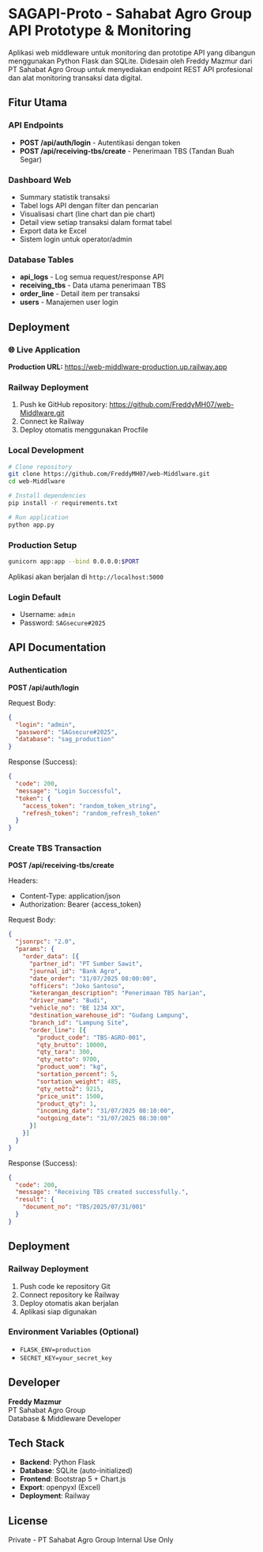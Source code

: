 # SAGAPI-Proto - Sahabat Agro Group API Prototype & Monitoring

Aplikasi web middleware untuk monitoring dan prototipe API yang dibangun menggunakan Python Flask dan SQLite. Didesain oleh Freddy Mazmur dari PT Sahabat Agro Group untuk menyediakan endpoint REST API profesional dan alat monitoring transaksi data digital.

## Fitur Utama

### API Endpoints
- **POST /api/auth/login** - Autentikasi dengan token
- **POST /api/receiving-tbs/create** - Penerimaan TBS (Tandan Buah Segar)

### Dashboard Web
- Summary statistik transaksi
- Tabel logs API dengan filter dan pencarian
- Visualisasi chart (line chart dan pie chart)
- Detail view setiap transaksi dalam format tabel
- Export data ke Excel
- Sistem login untuk operator/admin

### Database Tables
- **api_logs** - Log semua request/response API
- **receiving_tbs** - Data utama penerimaan TBS
- **order_line** - Detail item per transaksi
- **users** - Manajemen user login

## Deployment

### 🌐 Live Application
**Production URL:** https://web-middlware-production.up.railway.app

### Railway Deployment
1. Push ke GitHub repository: https://github.com/FreddyMH07/web-Middlware.git
2. Connect ke Railway
3. Deploy otomatis menggunakan Procfile

### Local Development
```bash
# Clone repository
git clone https://github.com/FreddyMH07/web-Middlware.git
cd web-Middlware

# Install dependencies
pip install -r requirements.txt

# Run application
python app.py
```

### Production Setup
```bash
gunicorn app:app --bind 0.0.0.0:$PORT
```

Aplikasi akan berjalan di `http://localhost:5000`

### Login Default
- Username: `admin`
- Password: `SAGsecure#2025`

## API Documentation

### Authentication
**POST /api/auth/login**

Request Body:
```json
{
  "login": "admin",
  "password": "SAGsecure#2025",
  "database": "sag_production"
}
```

Response (Success):
```json
{
  "code": 200,
  "message": "Login Successful",
  "token": {
    "access_token": "random_token_string",
    "refresh_token": "random_refresh_token"
  }
}
```

### Create TBS Transaction
**POST /api/receiving-tbs/create**

Headers:
- Content-Type: application/json
- Authorization: Bearer {access_token}

Request Body:
```json
{
  "jsonrpc": "2.0",
  "params": {
    "order_data": [{
      "partner_id": "PT Sumber Sawit",
      "journal_id": "Bank Agro",
      "date_order": "31/07/2025 08:00:00",
      "officers": "Joko Santoso",
      "keterangan_description": "Penerimaan TBS harian",
      "driver_name": "Budi",
      "vehicle_no": "BE 1234 XX",
      "destination_warehouse_id": "Gudang Lampung",
      "branch_id": "Lampung Site",
      "order_line": [{
        "product_code": "TBS-AGRO-001",
        "qty_brutto": 10000,
        "qty_tara": 300,
        "qty_netto": 9700,
        "product_uom": "kg",
        "sortation_percent": 5,
        "sortation_weight": 485,
        "qty_netto2": 9215,
        "price_unit": 1500,
        "product_qty": 1,
        "incoming_date": "31/07/2025 08:10:00",
        "outgoing_date": "31/07/2025 08:30:00"
      }]
    }]
  }
}
```

Response (Success):
```json
{
  "code": 200,
  "message": "Receiving TBS created successfully.",
  "result": {
    "document_no": "TBS/2025/07/31/001"
  }
}
```

## Deployment

### Railway Deployment
1. Push code ke repository Git
2. Connect repository ke Railway
3. Deploy otomatis akan berjalan
4. Aplikasi siap digunakan

### Environment Variables (Optional)
- `FLASK_ENV=production`
- `SECRET_KEY=your_secret_key`

## Developer

**Freddy Mazmur**  
PT Sahabat Agro Group  
Database & Middleware Developer

## Tech Stack

- **Backend**: Python Flask
- **Database**: SQLite (auto-initialized)
- **Frontend**: Bootstrap 5 + Chart.js
- **Export**: openpyxl (Excel)
- **Deployment**: Railway

## License

Private - PT Sahabat Agro Group Internal Use Only
